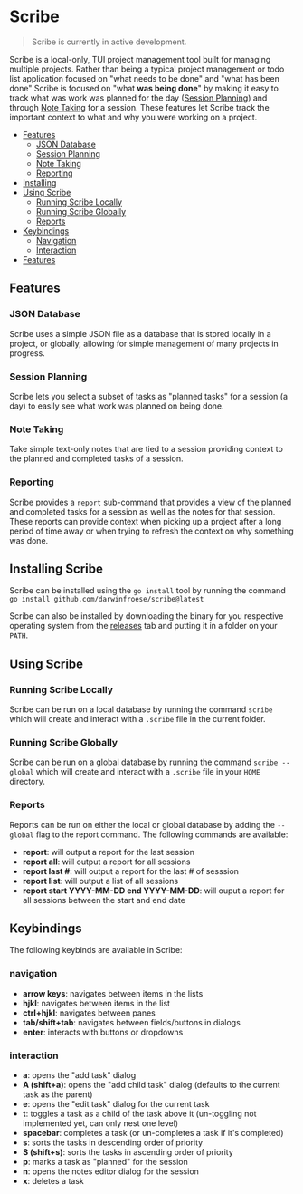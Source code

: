 # Scribe

> Scribe is currently in active development.

Scribe is a local-only, TUI project management tool built for managing multiple projects. Rather than being
a typical project management or todo list application focused on "what needs to be done" and "what has been done"
Scribe is focused on "what **was being done**" by making it easy to track what was work was planned for the
day ([Session Planning](#session-planning)) and through [Note Taking](#note-taking) for a session. These features let Scribe track the
important context to what and why you were working on a project.

- [Features](#features)
    - [JSON Database](#json-database)
    - [Session Planning](#session-planning)
    - [Note Taking](#note-taking)
    - [Reporting](#reporting)
- [Installing](#installing-scribe)
- [Using Scribe](#using-scribe)
    - [Running Scribe Locally](#running-scribe-locally)
    - [Running Scribe Globally](#running-scribe-globally)
    - [Reports](#reports)
- [Keybindings](#keybindings)
    - [Navigation](#navigation)
    - [Interaction](#interaction)
- [Features](#features)

## Features

### JSON Database
Scribe uses a simple JSON file as a database that is stored locally in a project, or globally, allowing for simple management
of many projects in progress.

### Session Planning
Scribe lets you select a subset of tasks as "planned tasks" for a session (a day) to easily see what work was planned on being done.

### Note Taking
Take simple text-only notes that are tied to a session providing context to the planned and completed tasks of a session.

### Reporting
Scribe provides a `report` sub-command that provides a view of the planned and completed tasks for a session as well as
the notes for that session. These reports can provide context when picking up a project after a long period of time away
or when trying to refresh the context on why something was done.

## Installing Scribe

Scribe can be installed using the `go install` tool by running the command `go install github.com/darwinfroese/scribe@latest`

Scribe can also be installed by downloading the binary for you respective operating system from the [releases](https://github.com/darwinfroese/scribe/releases/)
tab and putting it in a folder on your `PATH`.

## Using Scribe

### Running Scribe Locally
Scribe can be run on a local database by running the command `scribe` which will create and interact with a `.scribe`
file in the current folder.

### Running Scribe Globally
Scribe can be run on a global database by running the command `scribe --global` which will create and interact with a `.scribe`
file in your `HOME` directory.

### Reports
Reports can be run on either the local or global database by adding the `--global` flag to the report command. The following
commands are available:

- **report**: will output a report for the last session
- **report all**: will output a report for all sessions
- **report last #**: will output a report for the last # of sesssion
- **report list**: will output a list of all sessions
- **report start YYYY-MM-DD end YYYY-MM-DD**: will ouput a report for all sessions between the start and end date

## Keybindings
The following keybinds are available in Scribe:

### navigation
- **arrow keys**: navigates between items in the lists
- **hjkl**: navigates between items in the list
- **ctrl+hjkl**: navigates between panes
- **tab/shift+tab**: navigates between fields/buttons in dialogs
- **enter**: interacts with buttons or dropdowns

### interaction
- **a**: opens the "add task" dialog
- **A (shift+a)**: opens the "add child task" dialog (defaults to the current task as the parent)
- **e**: opens the "edit task" dialog for the current task
- **t**: toggles a task as a child of the task above it (un-toggling not implemented yet, can only nest one level)
- **spacebar**: completes a task (or un-completes a task if it's completed)
- **s**: sorts the tasks in descending order of priority
- **S (shift+s)**: sorts the tasks in ascending order of priority
- **p**: marks a task as "planned" for the session
- **n**: opens the notes editor dialog for the session
- **x**: deletes a task

